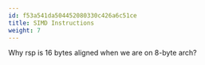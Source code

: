 ```yaml
---
id: f53a541da504452080330c426a6c51ce
title: SIMD Instructions
weight: 7
---
```


Why rsp is 16 bytes aligned when we are on 8-byte arch?